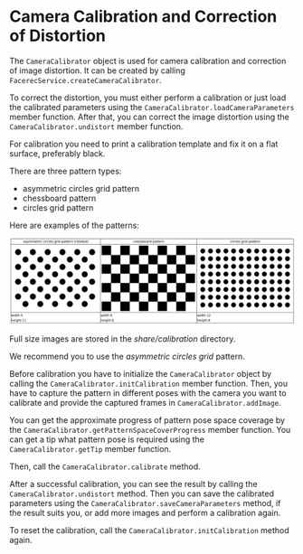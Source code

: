 # Camera Calibration and Correction of Distortion

The `CameraCalibrator` object is used for camera calibration and correction of image distortion. It can be created by calling `FacerecService.createCameraCalibrator`. 

To correct the distortion, you must either perform a calibration or just load the calibrated parameters using the `CameraCalibrator.loadCameraParameters` member function. After that, you can correct the image distortion using the `CameraCalibrator.undistort` member function.

For calibration you need to print a calibration template and fix it on a flat surface, preferably black.

There are three pattern types:

* asymmetric circles grid pattern
* chessboard pattern
* circles grid pattern

Here are examples of the patterns:

<p align="center">
<img width="900" src="../../img/calibration_patterns.png"><br>
</p>

Full size images are stored in the *share/calibration* directory.

We recommend you to use the *asymmetric circles grid* pattern.

Before calibration you have to initialize the `CameraCalibrator` object by calling the `CameraCalibrator.initCalibration` member function. Then, you have to capture the pattern in different poses with the camera you want to calibrate and provide the captured frames in `CameraCalibrator.addImage`. 

You can get the approximate progress of pattern pose space coverage by the `CameraCalibrator.getPatternSpaceCoverProgress` member function. You can get a tip what pattern pose is required using the `CameraCalibrator.getTip` member function. 

Then, call the `CameraCalibrator.calibrate` method.

After a successful calibration, you can see the result by calling the `CameraCalibrator.undistort` method. Then you can save the calibrated parameters using the `CameraCalibrator.saveCameraParameters` method, if the result suits you, or add more images and perform a calibration again.

To reset the calibration, call the `CameraCalibrator.initCalibration` method again.

